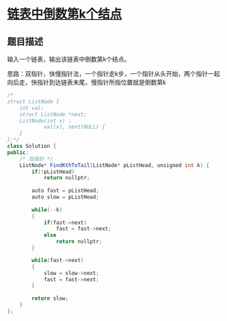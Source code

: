 # [链表中倒数第k个结点](https://www.nowcoder.com/practice/529d3ae5a407492994ad2a246518148a?tpId=13&tqId=11167&tPage=1&rp=1&ru=/ta/coding-interviews&qru=/ta/coding-interviews/question-ranking)

## 题目描述

输入一个链表，输出该链表中倒数第k个结点。



思路：双指针，快慢指针法，一个指针走k步，一个指针从头开始，两个指针一起向后走，快指针到达链表末尾，慢指针所指位置就是倒数第k



```java
/*
struct ListNode {
	int val;
	struct ListNode *next;
	ListNode(int x) :
			val(x), next(NULL) {
	}
};*/
class Solution {
public:
    /* 双指针 */
    ListNode* FindKthToTail(ListNode* pListHead, unsigned int k) {
        if(!pListHead)
            return nullptr;
        
        auto fast = pListHead;
        auto slow = pListHead;
        
        while(--k)
        {
            if(fast->next)
                fast = fast->next;
            else
                return nullptr;
        }

        while(fast->next)
        {
            slow = slow->next;
            fast = fast->next;
        }
        
        return slow;
    }
};
```

